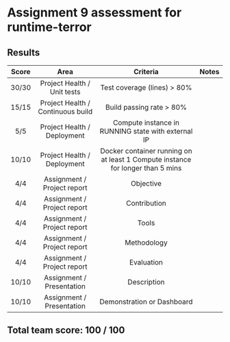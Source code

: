 # Assignment 9 assessment for runtime-terror

## Results

| Score |               Area                |                           Criteria                           | Notes |
| :---: | :-------------------------------: | :----------------------------------------------------------: | :---: |
| 30/30 |    Project Health / Unit tests    |                 Test coverage (lines) > 80%                  |       |
| 15/15 | Project Health / Continuous build |                   Build passing rate > 80%                   |       |
|  5/5  |    Project Health / Deployment    |      Compute instance in RUNNING state with external IP      |       |
| 10/10 |    Project Health / Deployment    | Docker container running on at least 1 Compute instance for longer than 5 mins |       |
|  4/4  |    Assignment / Project report    |                          Objective                           |       |
|  4/4  |    Assignment / Project report    |                         Contribution                         |       |
|  4/4  |    Assignment / Project report    |                            Tools                             |       |
|  4/4  |    Assignment / Project report    |                         Methodology                          |       |
|  4/4  |    Assignment / Project report    |                          Evaluation                          |       |
| 10/10 |     Assignment / Presentation     |                         Description                          |       |
| 10/10 |     Assignment / Presentation     |                  Demonstration or Dashboard                  |       |

## Total team score: 100 / 100